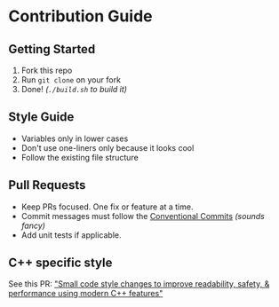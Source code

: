 # Contribution Guide

## Getting Started
1. Fork this repo
2. Run `git clone` on your fork
3. Done! _(`./build.sh` to build it)_

## Style Guide
- Variables only in lower cases
- Don't use one-liners only because it looks cool
- Follow the existing file structure

## Pull Requests
- Keep PRs focused. One fix or feature at a time.
- Commit messages must follow the [Conventional Commits](https://www.conventionalcommits.org/) _(sounds fancy)_
- Add unit tests if applicable.

## C++ specific style
See this PR: ["Small code style changes to improve readability, safety, & performance using modern C++ features"](https://github.com/calishu/dotplug/pull/5)
